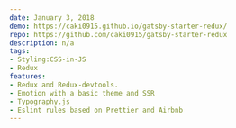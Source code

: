 ```yaml
---
date: January 3, 2018
demo: https://caki0915.github.io/gatsby-starter-redux/
repo: https://github.com/caki0915/gatsby-starter-redux
description: n/a
tags:
- Styling:CSS-in-JS
- Redux
features:
- Redux and Redux-devtools.
- Emotion with a basic theme and SSR
- Typography.js
- Eslint rules based on Prettier and Airbnb
---
```

